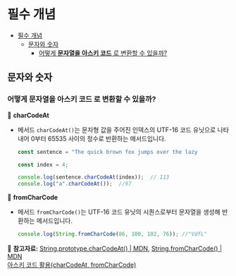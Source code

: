 # 필수 개념

- [필수 개념](#필수-개념)
  - [문자와 숫자](#문자와-숫자)
    - [어떻게 **문자열을 아스키 코드** 로 변환할 수 있을까?](#어떻게-문자열을-아스키-코드-로-변환할-수-있을까)

## 문자와 숫자

### 어떻게 **문자열을 아스키 코드** 로 변환할 수 있을까?

🤔 **charCodeAt**

- 메서드 `charCodeAt()`는 문자형 값을 주어진 인덱스의 UTF-16 코드 유닛으로 나타내어 0부터 65535 사이의 정수로 반환하는 메서드입니다.

  ```js
  const sentence = "The quick brown fox jumps over the lazy

  const index = 4;

  console.log(sentence.charCodeAt(index));  // 113
  console.log("a".charCodeAt());  //97

  ```

🤔 **fromCharCode**

- 메서드 `fromCharCode()`는 UTF-16 코드 유닛의 시퀀스로부터 문자열을 생성해 반환하는 메서드입니다.

  ```js
  console.log(String.fromCharCode(86, 100, 102, 76)); //"VdfL"
  ```

📌 **참고자료:** [String.prototype.charCodeAt() | MDN](<(https://developer.mozilla.org/en-US/docs/Web/JavaScript/Reference/Global_Objects/String/charCodeAt)>), [String.fromCharCode() | MDN](https://developer.mozilla.org/ko/docs/Web/JavaScript/Reference/Global_Objects/String/fromCharCode) <br/> [아스키 코드 활용(charCodeAt, fromCharCode)](https://velog.io/@rkio/Javascript-%EC%95%84%EC%8A%A4%ED%82%A4-%EC%BD%94%EB%93%9C-%ED%99%9C%EC%9A%A9)

